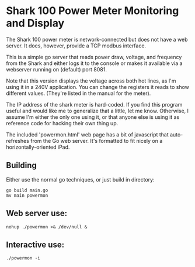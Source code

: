 # Shark 100 Power Meter Monitoring and Display

The Shark 100 power meter is network-connected but does not have a web server.
It does, however, provide a TCP modbus interface.

This is a simple go server that reads power draw, voltage, and frequency
from the Shark and either logs it to the console or makes it available
via a webserver running on (default) port 8081.

Note that this version displays the voltage across both hot lines,
as I'm using it in a 240V application.  You can change the registers
it reads to show different values.  (They're listed in the manual
for the meter).

The IP address of the shark meter is hard-coded.  If you find
this program useful and would like me to generalize that a little,
let me know.  Otherwise, I assume I'm either the only one using it,
or that anyone else is using it as reference code for hacking their
own thing up.

The included 'powermon.html' web page has a bit of javascript
that auto-refreshes from the Go web server.  It's formatted
to fit nicely on a horizontally-oriented iPad.

## Building
Either use the normal go techniques, or just build in directory:
```
go build main.go
mv main powermon
```
 
## Web server use:
`nohup ./powermon >& /dev/null &`

## Interactive use:
`./powermon -i`

